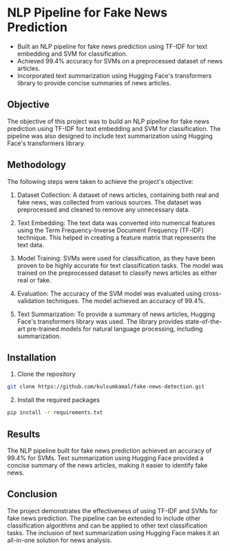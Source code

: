 # NLP Pipeline for Fake News Prediction

- Built an NLP pipeline for fake news prediction using TF-IDF for text embedding and SVM for classification.
- Achieved 99.4% accuracy for SVMs on a preprocessed dataset of news articles.
- Incorporated text summarization using Hugging Face's transformers library to provide concise summaries of news articles.

## Objective

The objective of this project was to build an NLP pipeline for fake news prediction using TF-IDF for text embedding and SVM for classification. The pipeline was also designed to include text summarization using Hugging Face's transformers library.

## Methodology

The following steps were taken to achieve the project's objective:

1. Dataset Collection: A dataset of news articles, containing both real and fake news, was collected from various sources. The dataset was preprocessed and cleaned to remove any unnecessary data.

2. Text Embedding: The text data was converted into numerical features using the Term Frequency-Inverse Document Frequency (TF-IDF) technique. This helped in creating a feature matrix that represents the text data.

3. Model Training: SVMs were used for classification, as they have been proven to be highly accurate for text classification tasks. The model was trained on the preprocessed dataset to classify news articles as either real or fake.

4. Evaluation: The accuracy of the SVM model was evaluated using cross-validation techniques. The model achieved an accuracy of 99.4%.

5. Text Summarization: To provide a summary of news articles, Hugging Face's transformers library was used. The library provides state-of-the-art pre-trained models for natural language processing, including summarization.

## Installation

1. Clone the repository

```bash
git clone https://github.com/kulsumkamal/fake-news-detection.git
```

2. Install the required packages

```bash
pip install -r requirements.txt
```

## Results

The NLP pipeline built for fake news prediction achieved an accuracy of 99.4% for SVMs. Text summarization using Hugging Face provided a concise summary of the news articles, making it easier to identify fake news.

## Conclusion

The project demonstrates the effectiveness of using TF-IDF and SVMs for fake news prediction. The pipeline can be extended to include other classification algorithms and can be applied to other text classification tasks. The inclusion of text summarization using Hugging Face makes it an all-in-one solution for news analysis.
